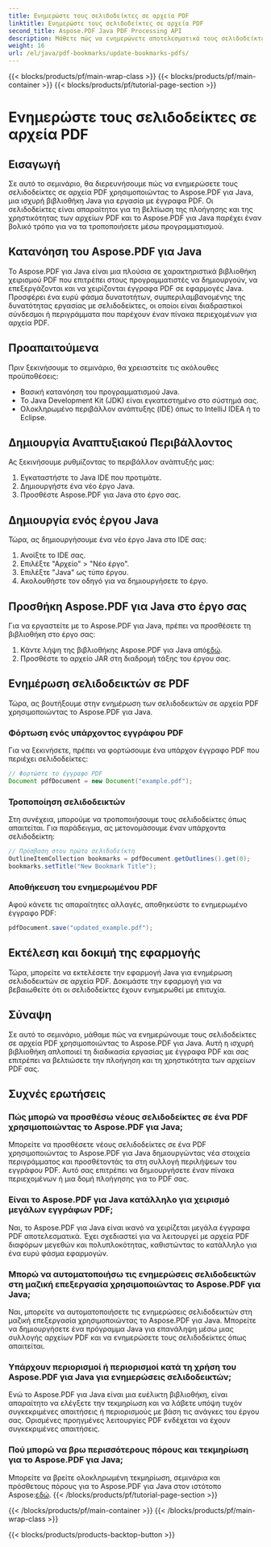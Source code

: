 ```yaml
---
title: Ενημερώστε τους σελιδοδείκτες σε αρχεία PDF
linktitle: Ενημερώστε τους σελιδοδείκτες σε αρχεία PDF
second_title: Aspose.PDF Java PDF Processing API
description: Μάθετε πώς να ενημερώνετε αποτελεσματικά τους σελιδοδείκτες PDF χρησιμοποιώντας το Aspose.PDF για Java. Ο βήμα προς βήμα οδηγός μας απλοποιεί τη διαδικασία.
weight: 16
url: /el/java/pdf-bookmarks/update-bookmarks-pdfs/
---
```


{{< blocks/products/pf/main-wrap-class >}}
{{< blocks/products/pf/main-container >}}
{{< blocks/products/pf/tutorial-page-section >}}

# Ενημερώστε τους σελιδοδείκτες σε αρχεία PDF


## Εισαγωγή

Σε αυτό το σεμινάριο, θα διερευνήσουμε πώς να ενημερώσετε τους σελιδοδείκτες σε αρχεία PDF χρησιμοποιώντας το Aspose.PDF για Java, μια ισχυρή βιβλιοθήκη Java για εργασία με έγγραφα PDF. Οι σελιδοδείκτες είναι απαραίτητοι για τη βελτίωση της πλοήγησης και της χρηστικότητας των αρχείων PDF και το Aspose.PDF για Java παρέχει έναν βολικό τρόπο για να τα τροποποιήσετε μέσω προγραμματισμού.

## Κατανόηση του Aspose.PDF για Java

Το Aspose.PDF για Java είναι μια πλούσια σε χαρακτηριστικά βιβλιοθήκη χειρισμού PDF που επιτρέπει στους προγραμματιστές να δημιουργούν, να επεξεργάζονται και να χειρίζονται έγγραφα PDF σε εφαρμογές Java. Προσφέρει ένα ευρύ φάσμα δυνατοτήτων, συμπεριλαμβανομένης της δυνατότητας εργασίας με σελιδοδείκτες, οι οποίοι είναι διαδραστικοί σύνδεσμοι ή περιγράμματα που παρέχουν έναν πίνακα περιεχομένων για αρχεία PDF.

## Προαπαιτούμενα

Πριν ξεκινήσουμε το σεμινάριο, θα χρειαστείτε τις ακόλουθες προϋποθέσεις:

- Βασική κατανόηση του προγραμματισμού Java.
- Το Java Development Kit (JDK) είναι εγκατεστημένο στο σύστημά σας.
- Ολοκληρωμένο περιβάλλον ανάπτυξης (IDE) όπως το IntelliJ IDEA ή το Eclipse.

## Δημιουργία Αναπτυξιακού Περιβάλλοντος

Ας ξεκινήσουμε ρυθμίζοντας το περιβάλλον ανάπτυξής μας:

1. Εγκαταστήστε το Java IDE που προτιμάτε.
2. Δημιουργήστε ένα νέο έργο Java.
3. Προσθέστε Aspose.PDF για Java στο έργο σας.

## Δημιουργία ενός έργου Java

Τώρα, ας δημιουργήσουμε ένα νέο έργο Java στο IDE σας:

1. Ανοίξτε το IDE σας.
2. Επιλέξτε "Αρχείο" > "Νέο έργο".
3. Επιλέξτε "Java" ως τύπο έργου.
4. Ακολουθήστε τον οδηγό για να δημιουργήσετε το έργο.

## Προσθήκη Aspose.PDF για Java στο έργο σας

Για να εργαστείτε με το Aspose.PDF για Java, πρέπει να προσθέσετε τη βιβλιοθήκη στο έργο σας:

1.  Κάντε λήψη της βιβλιοθήκης Aspose.PDF για Java από[εδώ](https://releases.aspose.com/pdf/java/).
2. Προσθέστε το αρχείο JAR στη διαδρομή τάξης του έργου σας.

## Ενημέρωση σελιδοδεικτών σε PDF

Τώρα, ας βουτήξουμε στην ενημέρωση των σελιδοδεικτών σε αρχεία PDF χρησιμοποιώντας το Aspose.PDF για Java.

### Φόρτωση ενός υπάρχοντος εγγράφου PDF

Για να ξεκινήσετε, πρέπει να φορτώσουμε ένα υπάρχον έγγραφο PDF που περιέχει σελιδοδείκτες:

```java
// Φορτώστε το έγγραφο PDF
Document pdfDocument = new Document("example.pdf");
```

### Τροποποίηση σελιδοδεικτών

Στη συνέχεια, μπορούμε να τροποποιήσουμε τους σελιδοδείκτες όπως απαιτείται. Για παράδειγμα, ας μετονομάσουμε έναν υπάρχοντα σελιδοδείκτη:

```java
// Πρόσβαση στον πρώτο σελιδοδείκτη
OutlineItemCollection bookmarks = pdfDocument.getOutlines().get(0);
bookmarks.setTitle("New Bookmark Title");
```

### Αποθήκευση του ενημερωμένου PDF

Αφού κάνετε τις απαραίτητες αλλαγές, αποθηκεύστε το ενημερωμένο έγγραφο PDF:

```java
pdfDocument.save("updated_example.pdf");
```

## Εκτέλεση και δοκιμή της εφαρμογής

Τώρα, μπορείτε να εκτελέσετε την εφαρμογή Java για ενημέρωση σελιδοδεικτών σε αρχεία PDF. Δοκιμάστε την εφαρμογή για να βεβαιωθείτε ότι οι σελιδοδείκτες έχουν ενημερωθεί με επιτυχία.

## Σύναψη

Σε αυτό το σεμινάριο, μάθαμε πώς να ενημερώνουμε τους σελιδοδείκτες σε αρχεία PDF χρησιμοποιώντας το Aspose.PDF για Java. Αυτή η ισχυρή βιβλιοθήκη απλοποιεί τη διαδικασία εργασίας με έγγραφα PDF και σας επιτρέπει να βελτιώσετε την πλοήγηση και τη χρηστικότητα των αρχείων PDF σας.

## Συχνές ερωτήσεις

### Πώς μπορώ να προσθέσω νέους σελιδοδείκτες σε ένα PDF χρησιμοποιώντας το Aspose.PDF για Java;

Μπορείτε να προσθέσετε νέους σελιδοδείκτες σε ένα PDF χρησιμοποιώντας το Aspose.PDF για Java δημιουργώντας νέα στοιχεία περιγράμματος και προσθέτοντάς τα στη συλλογή περιλήψεων του εγγράφου PDF. Αυτό σας επιτρέπει να δημιουργήσετε έναν πίνακα περιεχομένων ή μια δομή πλοήγησης για το PDF σας.

### Είναι το Aspose.PDF για Java κατάλληλο για χειρισμό μεγάλων εγγράφων PDF;

Ναι, το Aspose.PDF για Java είναι ικανό να χειρίζεται μεγάλα έγγραφα PDF αποτελεσματικά. Έχει σχεδιαστεί για να λειτουργεί με αρχεία PDF διαφόρων μεγεθών και πολυπλοκότητας, καθιστώντας το κατάλληλο για ένα ευρύ φάσμα εφαρμογών.

### Μπορώ να αυτοματοποιήσω τις ενημερώσεις σελιδοδεικτών στη μαζική επεξεργασία χρησιμοποιώντας το Aspose.PDF για Java;

Ναι, μπορείτε να αυτοματοποιήσετε τις ενημερώσεις σελιδοδεικτών στη μαζική επεξεργασία χρησιμοποιώντας το Aspose.PDF για Java. Μπορείτε να δημιουργήσετε ένα πρόγραμμα Java για επανάληψη μέσω μιας συλλογής αρχείων PDF και να ενημερώσετε τους σελιδοδείκτες όπως απαιτείται.

### Υπάρχουν περιορισμοί ή περιορισμοί κατά τη χρήση του Aspose.PDF για Java για ενημερώσεις σελιδοδεικτών;

Ενώ το Aspose.PDF για Java είναι μια ευέλικτη βιβλιοθήκη, είναι απαραίτητο να ελέγξετε την τεκμηρίωση και να λάβετε υπόψη τυχόν συγκεκριμένες απαιτήσεις ή περιορισμούς με βάση τις ανάγκες του έργου σας. Ορισμένες προηγμένες λειτουργίες PDF ενδέχεται να έχουν συγκεκριμένες απαιτήσεις.

### Πού μπορώ να βρω περισσότερους πόρους και τεκμηρίωση για το Aspose.PDF για Java;

 Μπορείτε να βρείτε ολοκληρωμένη τεκμηρίωση, σεμινάρια και πρόσθετους πόρους για το Aspose.PDF για Java στον ιστότοπο Aspose:[εδώ](https://reference.aspose.com/pdf/java/).
{{< /blocks/products/pf/tutorial-page-section >}}

{{< /blocks/products/pf/main-container >}}
{{< /blocks/products/pf/main-wrap-class >}}

{{< blocks/products/products-backtop-button >}}
